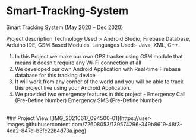 # Smart-Tracking-System

Smart Tracking System
(May 2020 – Dec 2020)

Project description
Technology Used :- Android Studio, Firebase Database, Arduino IDE, GSM Based Modules.
Languages Used:- Java, XML, C++.

1. In this Project we make our own GPS tracker using GSM module that means it doesn't require any Wi-Fi connection at all
2. We developed our own Android Application with Real-time Firebase database for this tracking device
3. It will work from any corner of the world and you will be able to track this project live using your Android Application.
4. We provided two emergency features in this project -
Emergency Call (Pre-Define Number)
Emergency SMS (Pre-Define Number) 
 <br />
### Project View
![IMG_20210617_094500-01](https://user-images.githubusercontent.com/72608053/139574296-349b8619-48f3-4da2-847d-b3fc22b4d73a.jpeg)
